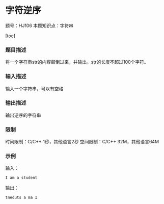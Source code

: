 # 字符逆序

题号：HJ106
本题知识点：字符串

[toc]

### 题目描述

将一个字符串str的内容颠倒过来，并输出。str的长度不超过100个字符。

### 输入描述

输入一个字符串，可以有空格

### 输出描述

输出逆序的字符串

### 限制
时间限制：C/C++ 1秒，其他语言2秒 
空间限制：C/C++ 32M，其他语言64M

### 示例

输入：
```
I am a student
```

输出：
```
tneduts a ma I
```